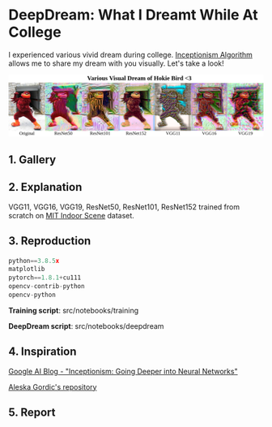 # DeepDream: What I Dreamt While At College

I experienced various vivid dream during college. [Inceptionism Algorithm](https://ai.googleblog.com/2015/06/inceptionism-going-deeper-into-neural.html) allows me to share my dream with you visually. Let's take a look!

![alt-text](https://github.com/mnguyen0226/deepdream_college/blob/main/results/hokiebird.jpg)

## 1. Gallery


## 2. Explanation
VGG11, VGG16, VGG19, ResNet50, ResNet101, ResNet152 trained from scratch on [MIT Indoor Scene](https://www.kaggle.com/datasets/itsahmad/indoor-scenes-cvpr-2019) dataset.

## 3. Reproduction
```python
python==3.8.5x
matplotlib
pytorch==1.8.1+cu111
opencv-contrib-python
opencv-python
```

**Training script**: src/notebooks/training

**DeepDream script**: src/notebooks/deepdream

## 4. Inspiration
[Google AI Blog - "Inceptionism: Going Deeper into Neural Networks"](https://ai.googleblog.com/2015/06/inceptionism-going-deeper-into-neural.html)

[Aleska Gordic's repository](https://github.com/gordicaleksa/pytorch-deepdream)

## 5. Report
